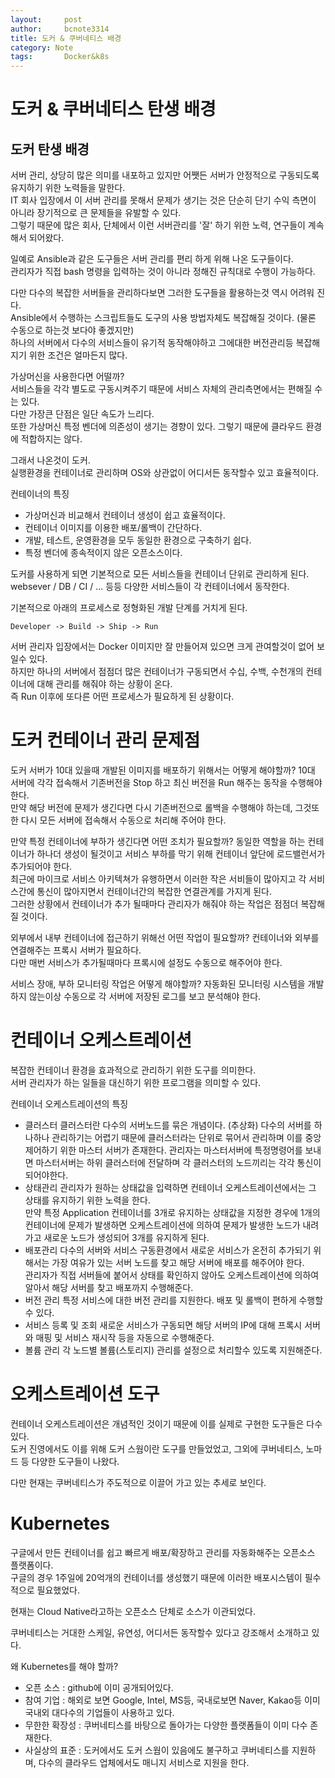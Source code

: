 ```yaml
---
layout:     post
author:     bcnote3314
title: 도커 & 쿠버네티스 배경
category: Note
tags: 		Docker&k8s
---
```


# 도커 & 쿠버네티스 탄생 배경

## 도커 탄생 배경

서버 관리, 상당히 많은 의미를 내포하고 있지만 어쨋든 서버가 안정적으로 구동되도록 유지하기 위한 노력들을 말한다.  
IT 회사 입장에서 이 서버 관리를 못해서 문제가 생기는 것은 단순히 단기 수익 측면이 아니라 장기적으로 큰 문제들을 유발할 수 있다.  
그렇기 때문에 많은 회사, 단체에서 이런 서버관리를 '잘' 하기 위한 노력, 연구들이 계속해서 되어왔다.  

일예로 Ansible과 같은 도구들은 서버 관리를 편리 하게 위해 나온 도구들이다.  
관리자가 직접 bash 명령을 입력하는 것이 아니라 정해진 규칙대로 수행이 가능하다.  

다만 다수의 복잡한 서버들을 관리하다보면 그러한 도구들을 활용하는것 역시 어려워 진다.  
Ansible에서 수행하는 스크립트들도 도구의 사용 방법자체도 복잡해질 것이다.  (물론 수동으로 하는것 보다야 좋겠지만)  
하나의 서버에서 다수의 서비스들이 유기적 동작해야하고 그에대한 버전관리등 복잡해지기 위한 조건은 얼마든지 많다.  

가상머신을 사용한다면 어떨까?  
서비스들을 각각 별도로 구동시켜주기 때문에 서비스 자체의 관리측면에서는 편해질 수는 있다.  
다만 가장큰 단점은 일단 속도가 느리다.  
또한 가상머신 특정 벤더에 의존성이 생기는 경향이 있다.  그렇기 때문에 클라우드 환경에 적합하지는 않다.

그래서 나온것이 도커.  
실행환경을 컨테이너로 관리하며 OS와 상관없이 어디서든 동작할수 있고 효율적이다.  

컨테이너의 특징
* 가상머신과 비교해서 컨테이너 생성이 쉽고 효율적이다.
* 컨테이너 이미지를 이용한 배포/롤백이 간단하다.
* 개발, 테스트, 운영환경을 모두 동일한 환경으로 구축하기 쉽다.
* 특정 벤더에 종속적이지 않은 오픈소스이다.  

도커를 사용하게 되면 기본적으로 모든 서비스들을 컨테이너 단위로 관리하게 된다.  
websever / DB / CI / ... 등등 다양한 서비스들이 각 컨테이너에서 동작한다.  

기본적으로 아래의 프로세스로 정형화된 개발 단계를 거치게 된다.
```
Developer -> Build -> Ship -> Run 
```

서버 관리자 입장에서는 Docker 이미지만 잘 만들어져 있으면 크게 관여할것이 없어 보일수 있다.  
하지만 하나의 서버에서 점점더 많은 컨테이너가 구동되면서 수십, 수백, 수천개의 컨테이너에 대해 관리를 해줘야 하는 상황이 온다.  
즉 Run 이후에 또다른 어떤 프로세스가 필요하게 된 상황이다.  

# 도커 컨테이너 관리 문제점

도커 서버가 10대 있을때 개발된 이미지를 배포하기 위해서는 어떻게 해야할까?
10대 서버에 각각 접속해서 기존버전을 Stop 하고 최신 버전을 Run 해주는 동작을 수행해야 한다.  
만약 해당 버전에 문제가 생긴다면 다시 기존버전으로 롤백을 수행해야 하는데, 그것또한 다시 모든 서버에 접속해서 수동으로 처리해 주어야 한다.  

만약 특정 컨테이너에 부하가 생긴다면 어떤 조치가 필요할까?
동일한 역할을 하는 컨테이너가 하나더 생성이 될것이고 서비스 부하를 막기 위해 컨테이너 앞단에 로드밸런서가 추가되어야 한다.  
최근에 마이크로 서비스 아키텍쳐가 유행하면서 이러한 작은 서비들이 많아지고 각 서비스간에 통신이 많아지면서 컨테이너간의 복잡한 연결관계를 가지게 된다.  
그러한 상황에서 컨테이너가 추가 될때마다 관리자가 해줘야 하는 작업은 점점더 복잡해질 것이다.  

외부에서 내부 컨테이너에 접근하기 위해선 어떤 작업이 필요할까?
컨테이너와 외부를 연결해주는 프록시 서버가 필요하다.  
다만 매번 서비스가 추가될때마다 프록시에 설정도 수동으로 해주어야 한다.  

서비스 장애, 부하 모니터링 작업은 어떻게 해야할까?
자동화된 모니터링 시스템을 개발하지 않는이상 수동으로 각 서버에 저장된 로그를 보고 분석해야 한다.  

# 컨테이너 오케스트레이션

복잡한 컨테이너 환경을 효과적으로 관리하기 위한 도구를 의미한다.  
서버 관리자가 하는 일들을 대신하기 위한 프로그램을 의미할 수 있다.  

컨테이너 오케스트레이션의 특징

* 클러스터 
클러스터란 다수의 서버노드를 묶은 개념이다.  (추상화)
다수의 서버를 하나하나 관리하기는 어렵기 때문에 클러스터라는 단위로 묶어서 관리하며 이를 중앙 제어하기 위한 마스터 서버가 존재한다.
관리자는 마스터서버에 특정명령어를 보내면 마스터서버는 하위 클러스터에 전달하며 각 클러스터의 노드끼리는 각각 통신이 되어야한다.  
* 상태관리
관리자가 원하는 상태값을 입력하면 컨테이너 오케스트레이션에서는 그 상태를 유지하기 위한 노력을 한다.  
만약 특정 Application 컨테이너를 3개로 유지하는 상태값을 지정한 경우에 1개의 컨테이너에 문제가 발생하면 오케스트레이션에 의하여 문제가 발생한 노드가 내려가고 새로운 노드가 생성되어 3개를 유지하게 된다.  
* 배포관리
다수의 서버와 서비스 구동환경에서 새로운 서비스가 온전히 추가되기 위해서는 가장 여유가 있는 서버 노드를 찾고 해당 서버에 배포를 해주어야 한다.  
관리자가 직접 서버들에 붙어서 상태를 확인하지 않아도 오케스트레이션에 의하여 알아서 해당 서버를 찾고 배포까지 수행해준다.  
* 버전 관리
특정 서비스에 대한 버전 관리를 지원한다.  배포 및 롤백이 편하게 수행할 수 있다.  
* 서비스 등록 및 조회
새로운 서비스가 구동되면 해당 서버의 IP에 대해 프록시 서버와 매핑 및 서비스 재시작 등을 자동으로 수행해준다.  
* 볼륨 관리
각 노드별 볼륨(스토리지) 관리를 설정으로 처리할수 있도록 지원해준다.

# 오케스트레이션 도구

컨테이너 오케스트레이션은 개념적인 것이기 때문에 이를 실제로 구현한 도구들은 다수 있다.  
도커 진영에서도 이를 위해 도커 스웜이란 도구를 만들었었고, 그외에 쿠버네티스, 노마드 등 다양한 도구들이 나왔다.  

다만 현재는 쿠버네티스가 주도적으로 이끌어 가고 있는 추세로 보인다.

# Kubernetes

구글에서 만든 컨테이너를 쉽고 빠르게 배포/확장하고 관리를 자동화해주는 오픈소스 플랫폼이다.  
구글의 경우 1주일에 20억개의 컨테이너를 생성했기 때문에 이러한 배포시스템이 필수적으로 필요했었다.  

현재는 Cloud Native라고하는 오픈소스 단체로 소스가 이관되었다.  

쿠버네티스는 거대한 스케일, 유연성, 어디서든 동작할수 있다고 강조해서 소개하고 있다.  

왜 Kubernetes를 해야 할까?

* 오픈 소스 : github에 이미 공개되어있다.  
* 참여 기업 : 해외로 보면 Google, Intel, MS등, 국내로보면 Naver, Kakao등 이미 국내외 대다수의 기업들이 사용하고 있다.  
* 무한한 확장성 : 쿠버네티스를 바탕으로 돌아가는 다양한 플랫폼들이 이미 다수 존재한다.  
* 사실상의 표준 : 도커에서도 도커 스웜이 있음에도 불구하고 쿠버네티스를 지원하며, 다수의 클라우드 업체에서도 매니지 서비스로 지원을 한다.  


